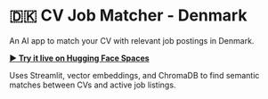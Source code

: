 # 🇩🇰 CV Job Matcher - Denmark

An AI app to match your CV with relevant job postings in Denmark.

**[▶️ Try it live on Hugging Face Spaces](https://huggingface.co/spaces/Lpiziks2/CV_Evaluator_Job_Suggestions)**

Uses Streamlit, vector embeddings, and ChromaDB to find semantic matches between CVs and active job listings.
